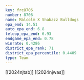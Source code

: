 ```yaml
---
key: frc8706
number: 8706
name: Malcolm X Shabazz Bulldogs
epa_end: 14.51
auto_epa_end: 6.8
teleop_epa_end: 6.93
endgame_epa_end: 0.78
winrate: 0.4286
district_epa_rank: 71
district_epa_percentile: 0.4409
type: Team
---
```

[[2024njtab]]
[[2024njwas]]
